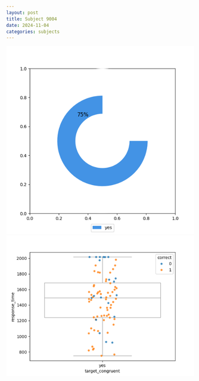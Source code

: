 ```yaml
---
layout: post
title: Subject 9004
date: 2024-11-04
categories: subjects
---
```


![](data/9004/run-5/9004_accuracy_target_congruence.png)
![](data/9004/run-5/9004_rt_congruence.png)
